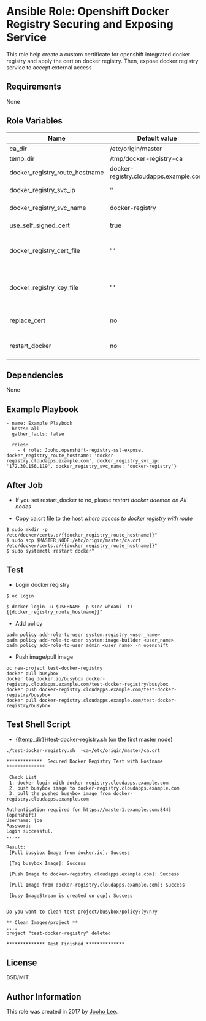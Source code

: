 Ansible Role: Openshift Docker Registry Securing and Exposing Service
=========

This role help create a custom certificate for openshift integrated docker registry and apply the cert on docker registry.
Then, expose docker registry service to accept external access

Requirements
------------
None

Role Variables
--------------

| Name                             | Default value                         |        Requird       | Description                                                                 |
|----------------------------------|---------------------------------------|----------------------|-----------------------------------------------------------------------------|
| ca_dir                           | /etc/origin/master                    |         no           | Where ca cert is                                                            |
| temp_dir                         | /tmp/docker-registry-ca               |         no           | Temp directory                                                              |
| docker_registry_route_hostname   | docker-registry.cloudapps.example.com |         yes          | Docker registry Hostname                                                    |
| docker_registry_svc_ip           | ''                                    |         yes          | Docker registry service ip                                                  |
| docker_registry_svc_name         | docker-registry                       |         yes          | Docker registry service name                                                |
| use_self_signed_cert             | true                                  |         no           | Generate self signed cert                                                   |
| docker_registry_cert_file        | ' '                                   |         no           | Specify cert file to apply( must set use_self_signed_cert to false)         |
| docker_registry_key_file         | ' '                                   |         no           | Specify private key file to apply (must set use_self_signed_cert to false)  |
| replace_cert                     | no                                    |         no           | If set yes, it replaces existing cert "registry-secret"                     |
| restart_docker                   | no                                    |         no           | If set yes, it restarts docker engine on all nodes                          |


Dependencies
------------

None



Example Playbook
----------------
~~~
- name: Example Playbook
  hosts: all
  gather_facts: false

  roles:
    - { role: Jooho.openshift-registry-ssl-expose, docker_registry_route_hostname: 'docker-registry.cloudapps.example.com', docker_registry_svc_ip: '172.30.156.119', docker_registry_svc_name: 'docker-registry'}
~~~

After Job
---------

- If you set restart_docker to no, please *restart docker daemon on All nodes*


- Copy ca.crt file to the host *where access to docker registry with route*
~~~
$ sudo mkdir -p /etc/docker/certs.d/{{docker_registry_route_hostname}}"
$ sudo scp $MASTER_NODE:/etc/origin/master/ca.crt /etc/docker/certs.d/{{docker_registry_route_hostname}}"
$ sudo systemctl restart docker"
~~~

Test
------
- Login docker registry
~~~
$ oc login 

$ docker login -u $USERNAME -p $(oc whoami -t) {{docker_registry_route_hostname}}"
~~~

- Add policy
~~~
oadm policy add-role-to-user system:registry <user_name>
oadm policy add-role-to-user system:image-builder <user_name>
oadm policy add-role-to-user admin <user_name> -n openshift
~~~

- Push image/pull image
~~~
oc new-project test-docker-registry
docker pull busybox
docker tag docker.io/busybox docker-registry.cloudapps.example.com/test-docker-registry/busybox
docker push docker-registry.cloudapps.example.com/test-docker-registry/busybox
docker pull docker-registry.cloudapps.example.com/test-docker-registry/busybox
~~~

Test Shell Script
----------------
- {{temp_dir}}/test-docker-registry.sh (on the first master node)
~~~
./test-docker-registry.sh  -ca=/etc/origin/master/ca.crt

*************  Secured Docker Registry Test with Hostname  **************

 Check List 
 1. docker login with docker-registry.cloudapps.example.com
 2. push busybox image to docker-registry.cloudapps.example.com
 3. pull the pushed busybox image from docker-registry.cloudapps.example.com

Authentication required for https://master1.example.com:8443 (openshift)
Username: joe
Password: 
Login successful.
.....

Result:
 [Pull busybox Image from docker.io]: Success 

 [Tag busybox Image]: Success 

 [Push Image to docker-registry.cloudapps.example.com]: Success 

 [Pull Image from docker-registry.cloudapps.example.com]: Success 

 [busy ImageStream is created on ocp]: Success 


Do you want to clean test project/busybox/policy?(y/n)y

** Clean Images/project **
....
project "test-docker-registry" deleted

************** Test Finished **************

~~~

License
-------

BSD/MIT

Author Information
------------------

This role was created in 2017 by [Jooho Lee](http://github.com/jooho).

